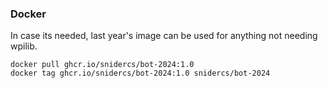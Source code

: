 ### Docker
In case its needed, last year's image can be used for anything not needing wpilib.

```
docker pull ghcr.io/snidercs/bot-2024:1.0
docker tag ghcr.io/snidercs/bot-2024:1.0 snidercs/bot-2024
```
